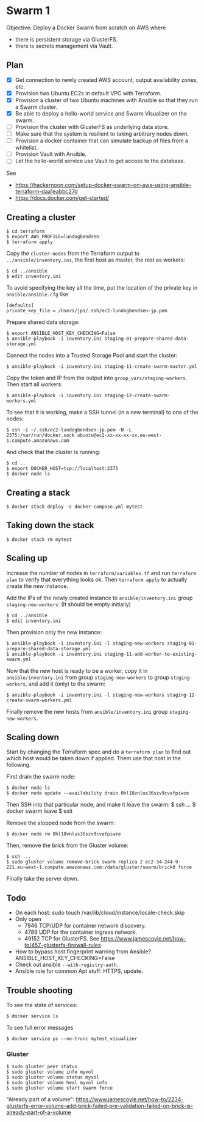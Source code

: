 # Swarm 1

Objective: Deploy a Docker Swarm from scratch on AWS where

* there is persistent storage via GlusterFS.
* there is secrets management via Vault.

## Plan

* [x] Get connection to newly created AWS account, output availability zones, etc.
* [x] Provision two Ubuntu EC2s in default VPC with Terraform.
* [x] Provision a cluster of two Ubuntu machines with Ansible so that they run a Swarm cluster.
* [x] Be able to deploy a hello-world service and Swarm Visualizer on the swarm.
* [ ] Provision the cluster with GlusterFS as underlying data store.
* [ ] Make sure that the system is resilient to taking arbitrary nodes down.
* [ ] Provision a docker container that can simulate backup of files from a whitelist.
* [ ] Provision Vault with Ansible.
* [ ] Let the hello-world service use Vault to get access to the database.

See

* https://hackernoon.com/setup-docker-swarm-on-aws-using-ansible-terraform-daa1eabbc27d
* https://docs.docker.com/get-started/

## Creating a cluster

    $ cd terraform
    $ export AWS_PROFILE=lundogbendsen
    $ terraform apply

Copy the `cluster-nodes` from the Terraform output to `../ansible/inventory.ini`, the first host as master, the rest as workers:

    $ cd ../ansible
    $ edit inventory.ini

To avoid specifying the key all the time, put the location of the private key in `ansible/ansible.cfg` like

    [defaults]
    private_key_file = /Users/jps/.ssh/ec2-lundogbendsen-jp.pem

Prepare shared data storage:

    $ export ANSIBLE_HOST_KEY_CHECKING=False
    $ ansible-playbook -i inventory.ini staging-01-prepare-shared-data-storage.yml

Connect the nodes into a Trusted Storage Pool and start the cluster:

    $ ansible-playbook -i inventory.ini staging-11-create-swarm-master.yml

Copy the token and IP from the output into `group_vars/staging-workers`. Then start all workers:

    $ ansible-playbook -i inventory.ini staging-12-create-swarm-workers.yml

To see that it is working, make a SSH tunnel (in a new terminal) to one of the nodes:

    $ ssh -i ~/.ssh/ec2-lundogbendsen-jp.pem -N -L 2375:/var/run/docker.sock ubuntu@ec2-xx-xx-xx-xx.eu-west-1.compute.amazonaws.com

And check that the cluster is running:

    $ cd ..
    $ export DOCKER_HOST=tcp://localhost:2375
    $ docker node ls

## Creating a stack

    $ docker stack deploy -c docker-compose.yml mytest

## Taking down the stack

    $ docker stack rm mytest

## Scaling up

Increase the number of nodes in `terraform/variables.tf` and run `terraform plan` to verify that everything looks ok.  Then `terraform apply` to actually create the new instance.

Add the IPs of the newly created instance to `ansible/inventory.ini` group `staging-new-workers`: (It should be empty initially)

    $ cd ../ansible
    $ edit inventory.ini

Then provision only the new instance:

    $ ansible-playbook -i inventory.ini -l staging-new-workers staging-01-prepare-shared-data-storage.yml
    $ ansible-playbook -i inventory.ini staging-11-add-worker-to-existing-swarm.yml

Now that the new host is ready to be a worker, *copy* it in `ansible/inventory.ini` from group `staging-new-workers` to group `staging-workers`, and add it (only) to the swarm:

    $ ansible-playbook -i inventory.ini -l staging-new-workers staging-12-create-swarm-workers.yml

Finally remove the new hosts from `ansible/inventory.ini` group `staging-new-workers`.

## Scaling down

Start by changing the Terraform spec and do a `terraform plan` to find out which host would be taken down if applied.  Them use that host in the following.

First drain the swarm node:

    $ docker node ls
    $ docker node update --availability drain 0hl18vnlus36szv9cvafpiwze

Then SSH into that particular node, and make it leave the swarm:
    $ ssh ...
    $ docker swarm leave
    $ exit

Remove the stopped node from the swarm:

    $ docker node rm 0hl18vnlus36szv9cvafpiwze

Then, remove the brick from the Gluster volume:

    $ ssh ...
    $ sudo gluster volume remove-brick swarm replica 2 ec2-34-244-9-221.eu-west-1.compute.amazonaws.com:/data/gluster/swarm/brick0 force

Finally take the server down.

## Todo

* On each host: sudo touch /var/lib/cloud/instance/locale-check.skip
* Only open
    * 7946 TCP/UDP for container network discovery.
    * 4789 UDP for the container ingress network.
    * 49152 TCP for GlusterFS. See https://www.jamescoyle.net/how-to/457-glusterfs-firewall-rules
* How to bypass host fingerprint warning from Ansible? ANSIBLE_HOST_KEY_CHECKING=False
* Check out ansible `--with-registry-auth`.
* Ansible role for common Apt stuff: HTTPS, update.

## Trouble shooting

To see the state of services:

    $ docker service ls

To see full error messages

    $ docker service ps --no-trunc mytest_visualizer

### Gluster

    $ sudo gluster peer status
    $ sudo gluster volume info myvol
    $ sudo gluster volume status myvol
    $ sudo gluster volume heal myvol info
    $ sudo gluster volume start swarm force

"Already part of a volume": https://www.jamescoyle.net/how-to/2234-glusterfs-error-volume-add-brick-failed-pre-validation-failed-on-brick-is-already-part-of-a-volume
